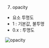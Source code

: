 
7. opacity
- 요소 투명도
- 1 : 기본값, 불투명
- 0.x : 투명도

![opacity](https://blogfiles.pstatic.net/MjAyMjAxMDlfMjc0/MDAxNjQxNzM0MTExNjAx.uzKOSBajaHwBbmOq6bL8XhuA2EQ8EEcy6Qn6m-5G_sQg.CfNvKJ77uU0WFExei_wCHL1nuvsUfPLaHPhRNS0GmVQg.JPEG.yuemj/2022-01-09_opacity1.jpg?type=w1)
